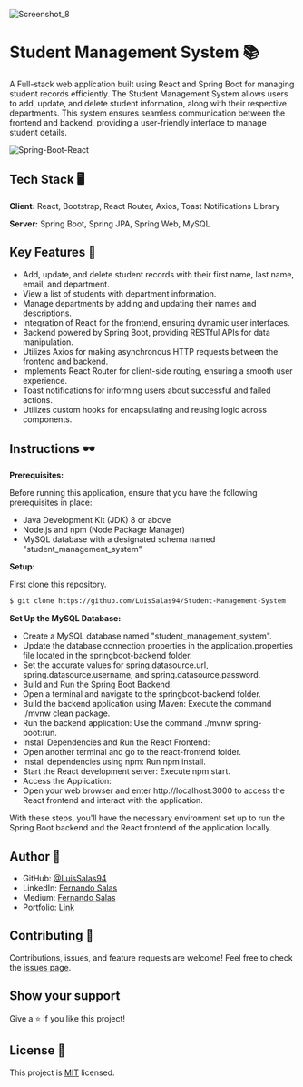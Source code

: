 
![Screenshot_8](https://github.com/LuisSalas94/Full-Stack-React-Spring-Boot-Student-Management-System/assets/57297709/1a8c8595-ed25-4731-bc93-f248f48aebda)

# Student Management System 📚

A Full-stack web application built using React and Spring Boot for managing student records efficiently. The Student Management System allows users to add, update, and delete student information, along with their respective departments. This system ensures seamless communication between the frontend and backend, providing a user-friendly interface to manage student details.

![Spring-Boot-React](https://github.com/LuisSalas94/Full-Stack-React-Spring-Boot-Student-Management-System/assets/57297709/c653dede-2d3b-4301-a074-48a9daf201b9)


## Tech Stack 🖥

**Client:** React, Bootstrap, React Router, Axios, Toast Notifications Library

**Server:** Spring Boot, Spring JPA, Spring Web, MySQL


## Key Features 🎇

- Add, update, and delete student records with their first name, last name, email, and department.
- View a list of students with department information.
- Manage departments by adding and updating their names and descriptions.
- Integration of React for the frontend, ensuring dynamic user interfaces.
- Backend powered by Spring Boot, providing RESTful APIs for data manipulation.
- Utilizes Axios for making asynchronous HTTP requests between the frontend and backend.
- Implements React Router for client-side routing, ensuring a smooth user experience.
- Toast notifications for informing users about successful and failed actions.
- Utilizes custom hooks for encapsulating and reusing logic across components.


<!-- ## Screenshots 🎞
![Screenshot_1](https://github.com/LuisSalas94/Full-Stack-React-Spring-Boot-Student-Management-System/assets/57297709/49a269d1-1f95-4199-bbf4-f315fec957d5)
![Screenshot_2](https://github.com/LuisSalas94/Full-Stack-React-Spring-Boot-Student-Management-System/assets/57297709/6eae9e41-a16f-43fe-b748-fdb63d74e850)
![Screenshot_3](https://github.com/LuisSalas94/Full-Stack-React-Spring-Boot-Student-Management-System/assets/57297709/30c8b70e-f0a0-445f-ae72-788a7a23e8a8)
![Screenshot_4](https://github.com/LuisSalas94/Full-Stack-React-Spring-Boot-Student-Management-System/assets/57297709/1f4c3ac1-cfab-45c0-9b46-b849de22c249)
![Screenshot_5](https://github.com/LuisSalas94/Full-Stack-React-Spring-Boot-Student-Management-System/assets/57297709/2cd0d823-f084-4388-865a-4287693b5937)
![Screenshot_7](https://github.com/LuisSalas94/Full-Stack-React-Spring-Boot-Student-Management-System/assets/57297709/3913298e-b0ce-469a-9683-17872f8e6d22) -->


## Instructions 🕶
**Prerequisites:**

Before running this application, ensure that you have the following prerequisites in place:

- Java Development Kit (JDK) 8 or above
- Node.js and npm (Node Package Manager)
- MySQL database with a designated schema named "student_management_system"

**Setup:**

First clone this repository.
```bash
$ git clone https://github.com/LuisSalas94/Student-Management-System
```
**Set Up the MySQL Database:**

- Create a MySQL database named "student_management_system".
- Update the database connection properties in the application.properties file located in the springboot-backend folder. 
- Set the accurate values for spring.datasource.url, spring.datasource.username, and spring.datasource.password.
- Build and Run the Spring Boot Backend:
- Open a terminal and navigate to the springboot-backend folder.
- Build the backend application using Maven: Execute the command ./mvnw clean package.
- Run the backend application: Use the command ./mvnw spring-boot:run.
- Install Dependencies and Run the React Frontend:
- Open another terminal and go to the react-frontend folder.
- Install dependencies using npm: Run npm install.
- Start the React development server: Execute npm start.
- Access the Application:
- Open your web browser and enter http://localhost:3000 to access the React frontend and interact with the application.

With these steps, you'll have the necessary environment set up to run the Spring Boot backend and the React frontend of the application locally.

## Author 👤

- GitHub: [@LuisSalas94](https://github.com/LuisSalas94)
- LinkedIn: [Fernando Salas](https://www.linkedin.com/in/luisfernandosalasgave/)
- Medium: [Fernando Salas](https://medium.com/@luisfernandosalasg)
- Portfolio: [Link](https://fernando-salas-portfolio.netlify.app/)

## Contributing 🤝

Contributions, issues, and feature requests are welcome!
Feel free to check the [issues page](../../issues/).


## Show your support

Give a ⭐️ if you like this project!

## License 📝

This project is [MIT](./MIT.md) licensed.  


